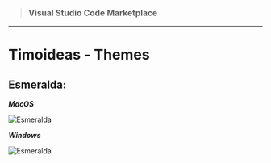 > ### Visual Studio Code Marketplace

---

# Timoideas - Themes

## Esmeralda:

**_MacOS_**

![Esmeralda](https://github.com/FernandoTimo/vsCode-Themes/blob/master/images/Themes/Esmeralda_MacOS.jpg?raw=true)

**_Windows_**

![Esmeralda](https://github.com/FernandoTimo/vsCode-Themes/blob/master/images/Themes/Esmeralda_Windows.jpg?raw=true)
